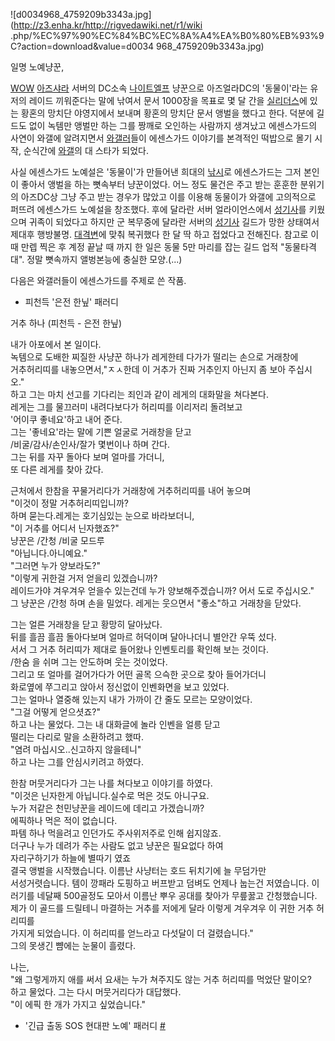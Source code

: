 ![d0034968_4759209b3343a.jpg](http://z3.enha.kr/http://rigvedawiki.net/r1/wiki
.php/%EC%97%90%EC%84%BC%EC%8A%A4%EA%B0%80%EB%93%9C?action=download&value=d0034
968_4759209b3343a.jpg)

일명 노예냥꾼,

[WOW](WOW.md) [아즈샤라](%EC%95%84%EC%A6%88%EC%83%A4%EB%9D%BC.md) 서버의 DC소속
[나이트엘프](%EB%82%98%EC%9D%B4%ED%8A%B8%EC%97%98%ED%94%84.md) 냥꾼으로 아즈얼라DC의
'동물이'라는 유저의 레이드 끼워준다는 말에 낚여서 문서 1000장을 목표로 몇 달 간을
[실리더스](%EC%8B%A4%EB%A6%AC%EB%8D%94%EC%8A%A4.md)에 있는 황혼의 망치단 야영지에서 보내며 황혼의
망치단 문서 앵벌을 했다고 한다. 덕분에 길드도 없이 녹템만 앵벌만 하는 그를 짱깨로 오인하는 사람까지 생겨났고 에센스가드의 사연이 와갤에
알려지면서 [와갤러](%EC%99%80%EA%B0%A4%EB%9F%AC.md)들이 에센스가드 이야기를 본격적인 떡밥으로 몰기 시작,
순식간에 [와갤](%EC%99%80%EA%B0%A4.md)의 대 스타가 되었다.

사실 에센스가드 노예설은 '동물이'가 만들어낸 희대의 [낚시](%EB%82%9A%EC%8B%9C.md)로 에센스가드는 그저 본인이
좋아서 앵벌을 하는 뼛속부터 냥꾼이었다. 어느 정도 물건은 주고 받는 훈훈한 분위기의 아즈DC상 그냥 주고 받는 경우가 많았고 이를 이용해
동물이가 와갤에 고의적으로 퍼뜨려 에센스가드 노예설을 창조했다. 후에 달라란 서버 얼라이언스에서
[성기사](%EC%84%B1%EA%B8%B0%EC%82%AC.md)를 키웠으며 귀족이 되었다고 하지만 군 복무중에 달라란 서버의
[성기사](%EC%84%B1%EA%B8%B0%EC%82%AC.md) 길드가 망한 상태여서 제대후 행방불명.
[대격변](%EB%8C%80%EA%B2%A9%EB%B3%80.md)에 맞춰 복귀했다 한 달 딱 하고 접었다고 전해진다. 참고로 이 때
만렙 찍은 후 계정 끝날 때 까지 한 일은 동물 5만 마리를 잡는 길드 업적 "동물타격대". 정말 뼛속까지 앨벙본능에 충실한 모양.(...)

다음은 와갤러들이 에센스가드를 주제로 쓴 작품.

  * 피천득 '은전 한닢' 패러디  

거추 하나 (피천득 - 은전 한닢)

내가 아포에서 본 일이다.  
녹템으로 도배한 찌질한 사냥꾼 하나가 레게한테 다가가 떨리는 손으로 거래창에  
거추허리띠를 내놓으면서,"ㅈㅅ한데 이 거추가 진짜 거추인지 아닌지 좀 보아 주십시오."  
하고 그는 마치 선고를 기다리는 죄인과 같이 레게의 대화말을 쳐다본다.  
레게는 그를 물끄러미 내려다보다가 허리띠를 이리저리 돌려보고  
'어이쿠 좋네요'하고 내어 준다.  
그는 '좋네요'라는 말에 기쁜 얼굴로 거래창을 닫고  
/비굴/감사/손인사/잘가 몇번이나 하며 간다.  
그는 뒤를 자꾸 돌아다 보며 얼마를 가더니,  
또 다른 레게를 찾아 갔다.

근처에서 한참을 꾸물거리다가 거래창에 거추허리띠를 내어 놓으며  
"이것이 정말 거추허리띠입니까?  
하며 묻는다.레게는 호기심있는 눈으로 바라보더니,  
"이 거추를 어디서 닌자했죠?"  
냥꾼은 /간청 /비굴 모드루  
"아닙니다.아니예요."  
"그러면 누가 양보라도?"  
"이렇게 귀한걸 거저 얻을리 있겠습니까?  
레이드가야 겨우겨우 얻을수 있는건데 누가 양보해주겠습니까? 어서 도로 주십시오."  
그 냥꾼은 /간청 하며 손을 밀었다. 레게는 웃으면서 "좋소"하고 거래창을 닫았다.

그는 얼른 거래창을 닫고 황망히 달아났다.  
뒤를 흘끔 흘끔 돌아다보며 얼마르 허덕이며 달아나더니 별안간 우뚝 섰다.  
서서 그 거추 허리띠가 제대로 들어왔나 인벤토리를 확인해 보는 것이다.  
/한숨 을 쉬며 그는 안도하며 웃는 것이었다.  
그리고 또 얼마를 걸어가다가 어떤 골목 으슥한 곳으로 찾아 들어가더니  
화로옆에 쭈그리고 앉아서 정신없이 인벤화면을 보고 있었다.  
그는 얼마나 열중해 있는지 내가 가까이 간 줄도 모르는 모양이었다.  
"그걸 어떻게 얻으셧죠?"  
하고 나는 물었다. 그는 내 대화글에 놀라 인벤을 얼릉 닫고  
떨리는 다리로 말을 소환하려고 했따.  
"염려 마십시오..신고하지 않을테니"  
하고 나는 그를 안심시키려고 하였다.

한참 머뭇거리다가 그는 나를 쳐다보고 이야기를 하였다.  
"이것은 닌자한게 아닙니다.실수로 먹은 것도 아니구요.  
누가 저같은 천민냥꾼을 레이드에 데리고 가겠습니까?  
에픽하나 먹은 적이 없습니다.  
파템 하나 먹을려고 인던가도 주사위저주로 인해 쉽지않죠.  
더구나 누가 데려가 주는 사람도 없고 냥꾼은 필요없다 하여  
자리구하기가 하늘에 별따기 였죠  
결국 앵벌을 시작했습니다. 이름난 사냥터는 호드 뒤치기에 늘 무덤가만  
서성거렷습니다. 템이 깡패라 도핑하고 버프받고 덤벼도 언제나 눕는건 저였습니다. 이러기를 네달째 500골정도 모아서 이름난 뿌우 공대를
찾아가 무릎꿇고 간청했습니다.  
제가 이 골드를 드릴테니 마결하는 거추를 저에게 달라 이렇게 겨우겨우 이 귀한 거추 허리띠를  
가지게 되었습니다. 이 허리띠를 얻느라고 다섯달이 더 걸렸습니다."  
그의 못생긴 뺨에는 눈물이 흘렸다.

나는,  
"왜 그렇게까지 애를 써서 요새는 누가 쳐주지도 않는 거추 허리띠를 먹었단 말이오?  
하고 물었다. 그는 다시 머뭇거리다가 대답했다.  
"이 에픽 한 개가 가지고 싶었습니다."

  * '긴급 출동 SOS 현대판 노예' 패러디 [#](http://bucks.egloos.com/1633481)

